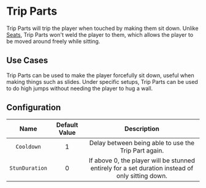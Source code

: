 # Trip Parts

Trip Parts will trip the player when touched by making them sit down.
Unlike [Seats](seats.md), Trip Parts won't weld the player to them, which allows the player to be moved around freely while sitting.

## Use Cases

Trip Parts can be used to make the player forcefully sit down, useful when making things such as slides.
Under specific setups, Trip Parts can be used to do high jumps without needing the player to hug a wall.

## Configuration

| Name | Default Value | Description
|:-----:|:-----:|:-----:
| `Cooldown` | 1 | Delay between being able to use the Trip Part again.
| `StunDuration` | 0 | If above 0, the player will be stunned entirely for a set duration instead of only sitting down.
